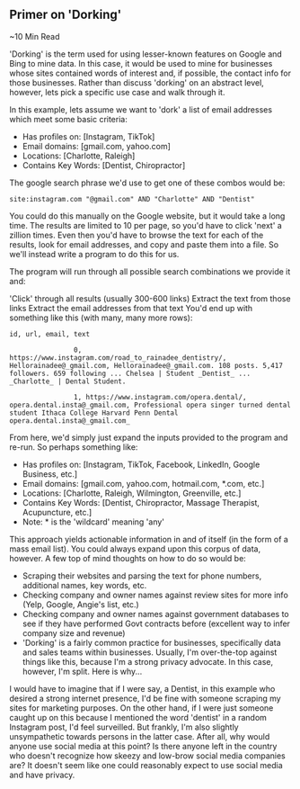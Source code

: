 ## Primer on 'Dorking'
~10 Min Read

'Dorking' is the term used for using lesser-known features on Google and Bing to mine data. In this case, it would be used to mine for businesses whose sites contained words of interest and, if possible, the contact info for those businesses. Rather than discuss 'dorking' on an abstract level, however, lets pick a specific use case and walk through it.

In this example, lets assume we want to 'dork' a list of email addresses which meet some basic criteria:

- Has profiles on: [Instagram, TikTok]
- Email domains: [gmail.com, yahoo.com]
- Locations: [Charlotte, Raleigh]
- Contains Key Words: [Dentist, Chiropractor]

The google search phrase we'd use to get one of these combos would be:

```
site:instagram.com "@gmail.com" AND "Charlotte" AND "Dentist"
```

You could do this manually on the Google website, but it would take a long time. The results are limited to 10 per page, so you'd have to click 'next' a zillion times. Even then you'd have to browse the text for each of the results, look for email addresses, and copy and paste them into a file. So we'll instead write a program to do this for us.

The program will run through all possible search combinations we provide it and:

'Click' through all results (usually 300-600 links)
Extract the text from those links
Extract the email addresses from that text
You'd end up with something like this (with many, many more rows):

```
id, url, email, text
                
                0, https://www.instagram.com/road_to_rainadee_dentistry/, Hellorainadee@_gmail.com, Hellorainadee@_gmail.com. 108 posts. 5,417 followers. 659 following ... Chelsea | Student _Dentist_ ... _Charlotte_ | Dental Student.
                
                1, https://www.instagram.com/opera.dental/, opera.dental.insta@_gmail.com, Professional opera singer turned dental student Ithaca College Harvard Penn Dental opera.dental.insta@_gmail.com_
```
From here, we'd simply just expand the inputs provided to the program and re-run. So perhaps something like:

- Has profiles on: [Instagram, TikTok, Facebook, LinkedIn, Google Business, etc.]
- Email domains: [gmail.com, yahoo.com, hotmail.com, *.com, etc.]
- Locations: [Charlotte, Raleigh, Wilmington, Greenville, etc.]
- Contains Key Words: [Dentist, Chiropractor, Massage Therapist, Acupuncture, etc.]
- Note: * is the 'wildcard' meaning 'any'

This approach yields actionable information in and of itself (in the form of a mass email list). You could always expand upon this corpus of data, however. A few top of mind thoughts on how to do so would be:

- Scraping their websites and parsing the text for phone numbers, additional names, key words, etc.
- Checking company and owner names against review sites for more info (Yelp, Google, Angie's list, etc.)
- Checking company and owner names against government databases to see if they have performed Govt contracts before (excellent way to infer company size and revenue)
- 'Dorking' is a fairly common practice for businesses, specifically data and sales teams within businesses. Usually, I'm over-the-top against things like this, because I'm a strong privacy advocate. In this case, however, I'm split. Here is why...

I would have to imagine that if I were say, a Dentist, in this example who desired a strong internet presence, I'd be fine with someone scraping my sites for marketing purposes. On the other hand, if I were just someone caught up on this because I mentioned the word 'dentist' in a random Instagram post, I'd feel surveilled. But frankly, I'm also slightly unsympathetic towards persons in the latter case. After all, why would anyone use social media at this point? Is there anyone left in the country who doesn't recognize how skeezy and low-brow social media companies are? It doesn't seem like one could reasonably expect to use social media and have privacy.